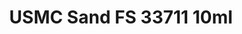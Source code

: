 ---
layout: product
title: "USMC Sand FS 33711 10ml"
price: "330" 
desc: "Acrylic Laquer 10mL"
img_path: "/assets/img/RC228.webp"
brand: "AK "
available: true
special_offer: false
new: false
soon: false
cat: "020000"
subcat: "020200"
subsubcat: "020201"
sifra: "RC228"
popular: false
---
